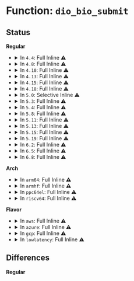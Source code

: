 # Function: <code>dio_bio_submit</code>

## Status
<b>Regular</b>
<ul>
<li>
<details>
<summary>In <code>4.4</code>: Full Inline ⚠️</summary>

**Collision:** Unique Static

**Inline:** Full

**Transformation:** False

**Instances:**

```
In fs/direct-io.c (ffffffff81249cc3)
Location: fs/direct-io.c:388
Inline: True
Inline callers:
  - fs/direct-io.c:do_blockdev_direct_IO
  - fs/direct-io.c:do_blockdev_direct_IO
  - fs/direct-io.c:do_blockdev_direct_IO
  - fs/direct-io.c:do_blockdev_direct_IO
  - fs/direct-io.c:do_blockdev_direct_IO
  - fs/direct-io.c:do_blockdev_direct_IO
  - fs/direct-io.c:do_blockdev_direct_IO
  - fs/direct-io.c:do_blockdev_direct_IO
  - fs/direct-io.c:do_blockdev_direct_IO
  - fs/direct-io.c:do_blockdev_direct_IO
  - fs/direct-io.c:do_blockdev_direct_IO
  - fs/direct-io.c:do_blockdev_direct_IO
  - fs/direct-io.c:do_blockdev_direct_IO
  - fs/direct-io.c:do_blockdev_direct_IO
  - fs/direct-io.c:do_blockdev_direct_IO
  - fs/direct-io.c:do_blockdev_direct_IO
```
</details>
</li>
<li>
<details>
<summary>In <code>4.8</code>: Full Inline ⚠️</summary>

**Collision:** Unique Static

**Inline:** Full

**Transformation:** False

**Instances:**

```
In fs/direct-io.c (ffffffff81274976)
Location: fs/direct-io.c:397
Inline: True
Inline callers:
  - fs/direct-io.c:do_blockdev_direct_IO
  - fs/direct-io.c:do_blockdev_direct_IO
  - fs/direct-io.c:do_blockdev_direct_IO
  - fs/direct-io.c:do_blockdev_direct_IO
  - fs/direct-io.c:do_blockdev_direct_IO
  - fs/direct-io.c:do_blockdev_direct_IO
  - fs/direct-io.c:do_blockdev_direct_IO
  - fs/direct-io.c:do_blockdev_direct_IO
  - fs/direct-io.c:do_blockdev_direct_IO
  - fs/direct-io.c:do_blockdev_direct_IO
  - fs/direct-io.c:do_blockdev_direct_IO
  - fs/direct-io.c:do_blockdev_direct_IO
```
</details>
</li>
<li>
<details>
<summary>In <code>4.10</code>: Full Inline ⚠️</summary>

**Collision:** Unique Static

**Inline:** Full

**Transformation:** False

**Instances:**

```
In fs/direct-io.c (ffffffff81287da1)
Location: fs/direct-io.c:400
Inline: True
Inline callers:
  - fs/direct-io.c:do_blockdev_direct_IO
  - fs/direct-io.c:do_blockdev_direct_IO
  - fs/direct-io.c:do_blockdev_direct_IO
  - fs/direct-io.c:do_blockdev_direct_IO
  - fs/direct-io.c:do_blockdev_direct_IO
  - fs/direct-io.c:do_blockdev_direct_IO
  - fs/direct-io.c:do_blockdev_direct_IO
  - fs/direct-io.c:do_blockdev_direct_IO
  - fs/direct-io.c:do_blockdev_direct_IO
  - fs/direct-io.c:do_blockdev_direct_IO
  - fs/direct-io.c:do_blockdev_direct_IO
  - fs/direct-io.c:do_blockdev_direct_IO
  - fs/direct-io.c:do_blockdev_direct_IO
  - fs/direct-io.c:do_blockdev_direct_IO
```
</details>
</li>
<li>
<details>
<summary>In <code>4.13</code>: Full Inline ⚠️</summary>

**Collision:** Unique Static

**Inline:** Full

**Transformation:** False

**Instances:**

```
In fs/direct-io.c (ffffffff81295273)
Location: fs/direct-io.c:401
Inline: True
Inline callers:
  - fs/direct-io.c:do_blockdev_direct_IO
  - fs/direct-io.c:do_blockdev_direct_IO
  - fs/direct-io.c:do_blockdev_direct_IO
  - fs/direct-io.c:do_blockdev_direct_IO
  - fs/direct-io.c:do_blockdev_direct_IO
  - fs/direct-io.c:do_blockdev_direct_IO
  - fs/direct-io.c:do_blockdev_direct_IO
  - fs/direct-io.c:do_blockdev_direct_IO
  - fs/direct-io.c:do_blockdev_direct_IO
  - fs/direct-io.c:do_blockdev_direct_IO
  - fs/direct-io.c:do_blockdev_direct_IO
  - fs/direct-io.c:do_blockdev_direct_IO
```
</details>
</li>
<li>
<details>
<summary>In <code>4.15</code>: Full Inline ⚠️</summary>

**Collision:** Unique Static

**Inline:** Full

**Transformation:** False

**Instances:**

```
In fs/direct-io.c (ffffffff812b83f7)
Location: fs/direct-io.c:440
Inline: True
Inline callers:
  - fs/direct-io.c:do_blockdev_direct_IO
  - fs/direct-io.c:do_blockdev_direct_IO
  - fs/direct-io.c:do_blockdev_direct_IO
  - fs/direct-io.c:do_blockdev_direct_IO
  - fs/direct-io.c:do_blockdev_direct_IO
  - fs/direct-io.c:do_blockdev_direct_IO
  - fs/direct-io.c:do_blockdev_direct_IO
  - fs/direct-io.c:do_blockdev_direct_IO
  - fs/direct-io.c:do_blockdev_direct_IO
  - fs/direct-io.c:do_blockdev_direct_IO
  - fs/direct-io.c:do_blockdev_direct_IO
  - fs/direct-io.c:do_blockdev_direct_IO
```
</details>
</li>
<li>
<details>
<summary>In <code>4.18</code>: Full Inline ⚠️</summary>

**Collision:** Unique Static

**Inline:** Full

**Transformation:** False

**Instances:**

```
In fs/direct-io.c (ffffffff812e0c7f)
Location: fs/direct-io.c:461
Inline: True
Inline callers:
  - fs/direct-io.c:do_blockdev_direct_IO
  - fs/direct-io.c:do_blockdev_direct_IO
  - fs/direct-io.c:do_blockdev_direct_IO
  - fs/direct-io.c:do_blockdev_direct_IO
  - fs/direct-io.c:do_blockdev_direct_IO
  - fs/direct-io.c:do_blockdev_direct_IO
  - fs/direct-io.c:do_blockdev_direct_IO
  - fs/direct-io.c:do_blockdev_direct_IO
  - fs/direct-io.c:do_blockdev_direct_IO
  - fs/direct-io.c:do_blockdev_direct_IO
  - fs/direct-io.c:do_blockdev_direct_IO
```
</details>
</li>
<li>
<details>
<summary>In <code>5.0</code>: Selective Inline ⚠️</summary>

```c
void dio_bio_submit(struct dio *dio, struct dio_submit *sdio);
```

**Collision:** Unique Static

**Inline:** Selective

**Transformation:** False

**Instances:**

```
In fs/direct-io.c (ffffffff812f5a28)
Location: fs/direct-io.c:461
Inline: True
Inline callers:
  - fs/direct-io.c:do_blockdev_direct_IO
  - fs/direct-io.c:do_blockdev_direct_IO
  - fs/direct-io.c:do_blockdev_direct_IO
  - fs/direct-io.c:do_blockdev_direct_IO
  - fs/direct-io.c:do_blockdev_direct_IO
  - fs/direct-io.c:do_blockdev_direct_IO
  - fs/direct-io.c:do_blockdev_direct_IO
  - fs/direct-io.c:do_blockdev_direct_IO
  - fs/direct-io.c:do_blockdev_direct_IO
  - fs/direct-io.c:do_blockdev_direct_IO
  - fs/direct-io.c:do_blockdev_direct_IO
Direct callers:
  - fs/direct-io.c:do_blockdev_direct_IO
```
**Symbols:**

```
ffffffff812f3630-ffffffff812f36dc: dio_bio_submit (STB_LOCAL)
```
</details>
</li>
<li>
<details>
<summary>In <code>5.3</code>: Full Inline ⚠️</summary>

**Collision:** Unique Static

**Inline:** Full

**Transformation:** False

**Instances:**

```
In fs/direct-io.c (ffffffff81317302)
Location: fs/direct-io.c:462
Inline: True
Inline callers:
  - fs/direct-io.c:do_blockdev_direct_IO
  - fs/direct-io.c:do_blockdev_direct_IO
  - fs/direct-io.c:do_direct_IO
  - fs/direct-io.c:do_direct_IO
```
</details>
</li>
<li>
<details>
<summary>In <code>5.4</code>: Full Inline ⚠️</summary>

**Collision:** Unique Static

**Inline:** Full

**Transformation:** False

**Instances:**

```
In fs/direct-io.c (ffffffff8132a180)
Location: fs/direct-io.c:461
Inline: True
Inline callers:
  - fs/direct-io.c:do_blockdev_direct_IO
  - fs/direct-io.c:do_blockdev_direct_IO
  - fs/direct-io.c:do_direct_IO
  - fs/direct-io.c:do_direct_IO
```
</details>
</li>
<li>
<details>
<summary>In <code>5.8</code>: Full Inline ⚠️</summary>

**Collision:** Unique Static

**Inline:** Full

**Transformation:** False

**Instances:**

```
In fs/direct-io.c (ffffffff81363e95)
Location: fs/direct-io.c:442
Inline: True
Inline callers:
  - fs/direct-io.c:do_blockdev_direct_IO
  - fs/direct-io.c:do_blockdev_direct_IO
  - fs/direct-io.c:do_direct_IO
```
</details>
</li>
<li>
<details>
<summary>In <code>5.11</code>: Full Inline ⚠️</summary>

**Collision:** Unique Static

**Inline:** Full

**Transformation:** False

**Instances:**

```
In fs/direct-io.c (ffffffff81370a64)
Location: fs/direct-io.c:423
Inline: True
Inline callers:
  - fs/direct-io.c:do_blockdev_direct_IO
  - fs/direct-io.c:do_direct_IO
  - fs/direct-io.c:dio_zero_block
```
</details>
</li>
<li>
<details>
<summary>In <code>5.13</code>: Full Inline ⚠️</summary>

**Collision:** Unique Static

**Inline:** Full

**Transformation:** False

**Instances:**

```
In fs/direct-io.c (ffffffff813772fa)
Location: fs/direct-io.c:423
Inline: True
Inline callers:
  - fs/direct-io.c:do_blockdev_direct_IO
  - fs/direct-io.c:do_direct_IO
  - fs/direct-io.c:dio_zero_block
```
</details>
</li>
<li>
<details>
<summary>In <code>5.15</code>: Full Inline ⚠️</summary>

**Collision:** Unique Static

**Inline:** Full

**Transformation:** False

**Instances:**

```
In fs/direct-io.c (ffffffff813c38e8)
Location: fs/direct-io.c:423
Inline: True
Inline callers:
  - fs/direct-io.c:do_blockdev_direct_IO
  - fs/direct-io.c:do_direct_IO
  - fs/direct-io.c:dio_zero_block
```
</details>
</li>
<li>
<details>
<summary>In <code>5.19</code>: Full Inline ⚠️</summary>

**Collision:** Unique Static

**Inline:** Full

**Transformation:** False

**Instances:**

```
In fs/direct-io.c (ffffffff8144a7aa)
Location: fs/direct-io.c:416
Inline: True
Inline callers:
  - fs/direct-io.c:__blockdev_direct_IO
```
</details>
</li>
<li>
<details>
<summary>In <code>6.2</code>: Full Inline ⚠️</summary>

**Collision:** Unique Static

**Inline:** Full

**Transformation:** False

**Instances:**

```
In fs/direct-io.c (ffffffff814d8eac)
Location: fs/direct-io.c:417
Inline: True
Inline callers:
  - fs/direct-io.c:__blockdev_direct_IO
```
</details>
</li>
<li>
<details>
<summary>In <code>6.5</code>: Full Inline ⚠️</summary>

**Collision:** Unique Static

**Inline:** Full

**Transformation:** False

**Instances:**

```
In fs/direct-io.c (ffffffff81511d82)
Location: fs/direct-io.c:424
Inline: True
Inline callers:
  - fs/direct-io.c:__blockdev_direct_IO
  - fs/direct-io.c:do_direct_IO
  - fs/direct-io.c:dio_send_cur_page
  - fs/direct-io.c:dio_send_cur_page
```
</details>
</li>
<li>
<details>
<summary>In <code>6.8</code>: Full Inline ⚠️</summary>

**Collision:** Unique Static

**Inline:** Full

**Transformation:** False

**Instances:**

```
In fs/direct-io.c (ffffffff81546246)
Location: fs/direct-io.c:424
Inline: True
Inline callers:
  - fs/direct-io.c:__blockdev_direct_IO
  - fs/direct-io.c:do_direct_IO
  - fs/direct-io.c:dio_send_cur_page
  - fs/direct-io.c:dio_send_cur_page
```
</details>
</li>
</ul>
<b>Arch</b>
<ul>
<li>
<details>
<summary>In <code>arm64</code>: Full Inline ⚠️</summary>

**Collision:** Unique Static

**Inline:** Full

**Transformation:** False

**Instances:**

```
In fs/direct-io.c (ffff8000103e54c0)
Location: fs/direct-io.c:461
Inline: True
Inline callers:
  - fs/direct-io.c:do_blockdev_direct_IO
  - fs/direct-io.c:do_blockdev_direct_IO
  - fs/direct-io.c:do_direct_IO
  - fs/direct-io.c:do_direct_IO
```
</details>
</li>
<li>
<details>
<summary>In <code>armhf</code>: Full Inline ⚠️</summary>

**Collision:** Unique Static

**Inline:** Full

**Transformation:** False

**Instances:**

```
In fs/direct-io.c (c05bd538)
Location: fs/direct-io.c:461
Inline: True
Inline callers:
  - fs/direct-io.c:do_blockdev_direct_IO
  - fs/direct-io.c:do_blockdev_direct_IO
  - fs/direct-io.c:do_direct_IO
  - fs/direct-io.c:do_direct_IO
```
</details>
</li>
<li>
<details>
<summary>In <code>ppc64el</code>: Full Inline ⚠️</summary>

**Collision:** Unique Static

**Inline:** Full

**Transformation:** False

**Instances:**

```
In fs/direct-io.c (c0000000004eb97c)
Location: fs/direct-io.c:461
Inline: True
Inline callers:
  - fs/direct-io.c:do_blockdev_direct_IO
  - fs/direct-io.c:do_blockdev_direct_IO
  - fs/direct-io.c:do_direct_IO
  - fs/direct-io.c:do_direct_IO
```
</details>
</li>
<li>
<details>
<summary>In <code>riscv64</code>: Full Inline ⚠️</summary>

**Collision:** Unique Static

**Inline:** Full

**Transformation:** False

**Instances:**

```
In fs/direct-io.c (ffffffe00029ae6c)
Location: fs/direct-io.c:461
Inline: True
Inline callers:
  - fs/direct-io.c:do_blockdev_direct_IO
  - fs/direct-io.c:do_blockdev_direct_IO
  - fs/direct-io.c:do_direct_IO
  - fs/direct-io.c:do_direct_IO
```
</details>
</li>
</ul>
<b>Flavor</b>
<ul>
<li>
<details>
<summary>In <code>aws</code>: Full Inline ⚠️</summary>

**Collision:** Unique Static

**Inline:** Full

**Transformation:** False

**Instances:**

```
In fs/direct-io.c (ffffffff81322760)
Location: fs/direct-io.c:461
Inline: True
Inline callers:
  - fs/direct-io.c:do_blockdev_direct_IO
  - fs/direct-io.c:do_blockdev_direct_IO
  - fs/direct-io.c:do_direct_IO
  - fs/direct-io.c:do_direct_IO
```
</details>
</li>
<li>
<details>
<summary>In <code>azure</code>: Full Inline ⚠️</summary>

**Collision:** Unique Static

**Inline:** Full

**Transformation:** False

**Instances:**

```
In fs/direct-io.c (ffffffff81313300)
Location: fs/direct-io.c:461
Inline: True
Inline callers:
  - fs/direct-io.c:do_blockdev_direct_IO
  - fs/direct-io.c:do_blockdev_direct_IO
  - fs/direct-io.c:do_direct_IO
  - fs/direct-io.c:do_direct_IO
```
</details>
</li>
<li>
<details>
<summary>In <code>gcp</code>: Full Inline ⚠️</summary>

**Collision:** Unique Static

**Inline:** Full

**Transformation:** False

**Instances:**

```
In fs/direct-io.c (ffffffff81320230)
Location: fs/direct-io.c:461
Inline: True
Inline callers:
  - fs/direct-io.c:do_blockdev_direct_IO
  - fs/direct-io.c:do_blockdev_direct_IO
  - fs/direct-io.c:do_direct_IO
  - fs/direct-io.c:do_direct_IO
```
</details>
</li>
<li>
<details>
<summary>In <code>lowlatency</code>: Full Inline ⚠️</summary>

**Collision:** Unique Static

**Inline:** Full

**Transformation:** False

**Instances:**

```
In fs/direct-io.c (ffffffff81331f50)
Location: fs/direct-io.c:461
Inline: True
Inline callers:
  - fs/direct-io.c:do_blockdev_direct_IO
  - fs/direct-io.c:do_blockdev_direct_IO
  - fs/direct-io.c:do_direct_IO
  - fs/direct-io.c:do_direct_IO
```
</details>
</li>
</ul>

## Differences
<b>Regular</b>
<ul>
</ul>
